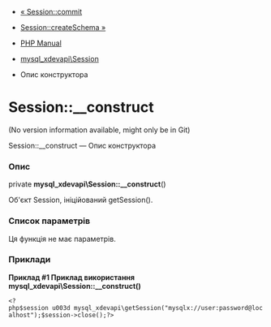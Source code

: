 - [« Session::commit](mysql-xdevapi-session.commit.md)
- [Session::createSchema »](mysql-xdevapi-session.createschema.md)

- [PHP Manual](index.md)
- [mysql_xdevapi\Session](class.mysql-xdevapi-session.md)
- Опис конструктора

# Session::\_\_construct

(No version information available, might only be in Git)

Session::\_\_construct — Опис конструктора

### Опис

private **mysql_xdevapi\Session::\_\_construct**()

Об'єкт Session, ініційований getSession().

### Список параметрів

Ця функція не має параметрів.

### Приклади

**Приклад #1 Приклад використання
**mysql_xdevapi\Session::\_\_construct()****

` <?php$session u003d mysql_xdevapi\getSession("mysqlx://user:password@localhost");$session->close();?> `
